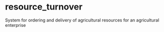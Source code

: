 # resource_turnover
System for ordering and delivery of agricultural resources for an agricultural enterprise
